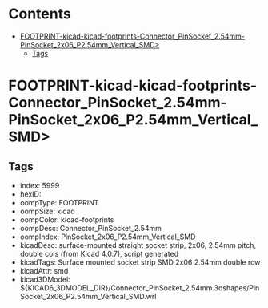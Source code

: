 



Contents
========

* [FOOTPRINT-kicad-kicad-footprints-Connector_PinSocket_2.54mm-PinSocket_2x06_P2.54mm_Vertical_SMD>](#footprint-kicad-kicad-footprints-connector_pinsocket_254mm-pinsocket_2x06_p254mm_vertical_smd)
	* [Tags](#tags)

# FOOTPRINT-kicad-kicad-footprints-Connector_PinSocket_2.54mm-PinSocket_2x06_P2.54mm_Vertical_SMD>

## Tags

- index: 5999
- hexID: 
- oompType: FOOTPRINT
- oompSize: kicad
- oompColor: kicad-footprints
- oompDesc: Connector_PinSocket_2.54mm
- oompIndex: PinSocket_2x06_P2.54mm_Vertical_SMD
- kicadDesc: surface-mounted straight socket strip, 2x06, 2.54mm pitch, double cols (from Kicad 4.0.7), script generated
- kicadTags: Surface mounted socket strip SMD 2x06 2.54mm double row
- kicadAttr: smd
- kicad3DModel: ${KICAD6_3DMODEL_DIR}/Connector_PinSocket_2.54mm.3dshapes/PinSocket_2x06_P2.54mm_Vertical_SMD.wrl
